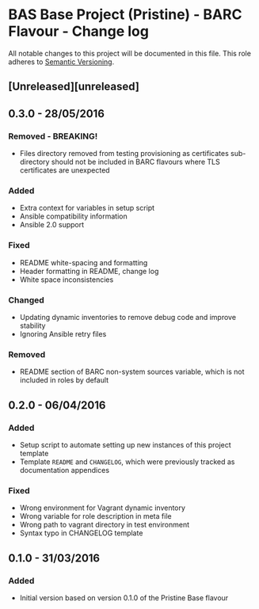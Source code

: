 # BAS Base Project (Pristine) - BARC Flavour - Change log

All notable changes to this project will be documented in this file.
This role adheres to [Semantic Versioning](http://semver.org/spec/v2.0.0.html).

## [Unreleased][unreleased]

## 0.3.0 - 28/05/2016

### Removed - BREAKING!

* Files directory removed from testing provisioning as certificates sub-directory should not be included in BARC
flavours where TLS certificates are unexpected

### Added

* Extra context for variables in setup script
* Ansible compatibility information
* Ansible 2.0 support

### Fixed

* README white-spacing and formatting
* Header formatting in README, change log
* White space inconsistencies

### Changed

* Updating dynamic inventories to remove debug code and improve stability
* Ignoring Ansible retry files

### Removed

* README section of BARC non-system sources variable, which is not included in roles by default

## 0.2.0 - 06/04/2016

### Added

* Setup script to automate setting up new instances of this project template
* Template `README` and `CHANGELOG`, which were previously tracked as documentation appendices

### Fixed

* Wrong environment for Vagrant dynamic inventory
* Wrong variable for role description in meta file
* Wrong path to vagrant directory in test environment
* Syntax typo in CHANGELOG template

## 0.1.0 - 31/03/2016

### Added

* Initial version based on version 0.1.0 of the Pristine Base flavour
